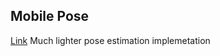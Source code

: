 ## Mobile Pose
[Link](https://github.com/YuliangXiu/MobilePose-pytorch)
Much lighter pose estimation implemetation  
